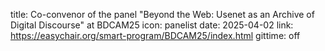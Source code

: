 title: Co-convenor of the panel "Beyond the Web: Usenet as an Archive of Digital Discourse" at BDCAM25
icon: panelist
date: 2025-04-02
link: https://easychair.org/smart-program/BDCAM25/index.html
gittime: off
